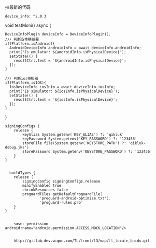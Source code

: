   拉最新的代码
 
    device_info: ^2.0.3
  
  
  void testMoni() async {

    DeviceInfoPlugin deviceInfo = DeviceInfoPlugin();
    /// 判断安卓模拟器
    if(Platform.isAndroid){
      AndroidDeviceInfo androidInfo = await deviceInfo.androidInfo;
      print('Is emulator: ${androidInfo.isPhysicalDevice}');
      setState(() {
        resultCtrl.text = '${androidInfo.isPhysicalDevice}';
      });
    }

    /// 判断ios模拟器
    if(Platform.isIOS){
      IosDeviceInfo iosInfo = await deviceInfo.iosInfo;
      print('Is simulator: ${iosInfo.isPhysicalDevice}');
      setState(() {
        resultCtrl.text = '${iosInfo.isPhysicalDevice}';
      });
    }

  }

    signingConfigs {
        release {
            keyAlias System.getenv('KEY_ALIAS') ?: 'qikluk'
            keyPassword System.getenv('KEY_PASSWORD') ?: '123456'
            storeFile file(System.getenv('KEYSTORE_PATH') ?: 'qikluk-debug.jks')
            storePassword System.getenv('KEYSTORE_PASSWORD') ?: '123456'
        }
    }
  

      buildTypes {
        release {
            signingConfig signingConfigs.release
            minifyEnabled true
            shrinkResources false
            proguardFiles getDefaultProguardFile(
                    'proguard-android-optimize.txt'),
                    'proguard-rules.pro'
        }
    }


        <uses-permission android:name="android.permission.ACCESS_MOCK_LOCATION"/>


        http://gitlab.dev.wiqun.com/TL/front/l3/map/tl_locate_baidu.git